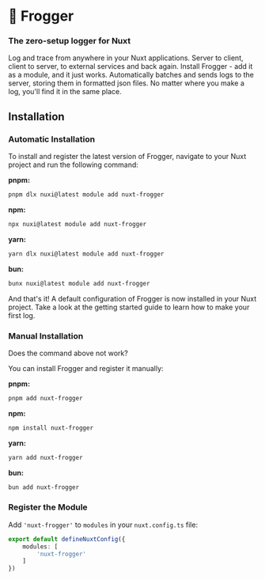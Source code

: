 # 🐸 Frogger

### The zero-setup logger for Nuxt

Log and trace from anywhere in your Nuxt applications. Server to client, client to server, to external services and back again. Install Frogger - add it as a module, and it just works. Automatically batches and sends logs to the server, storing them in formatted json files. No matter where you make a log, you'll find it in the same place.

## Installation

### Automatic Installation

To install and register the latest version of Frogger, navigate to your Nuxt project and run the following command:

**pnpm:**
```sh
pnpm dlx nuxi@latest module add nuxt-frogger
```

**npm:**
```sh
npx nuxi@latest module add nuxt-frogger
```

**yarn:**
```sh
yarn dlx nuxi@latest module add nuxt-frogger
```

**bun:**
```sh
bunx nuxi@latest module add nuxt-frogger
```

And that's it! A default configuration of Frogger is now installed in your Nuxt project. Take a look at the getting started guide to learn how to make your first log.

### Manual Installation

Does the command above not work?

You can install Frogger and register it manually:

**pnpm:**
```sh
pnpm add nuxt-frogger
```

**npm:**
```sh
npm install nuxt-frogger
```

**yarn:**
```sh
yarn add nuxt-frogger
```

**bun:**
```sh
bun add nuxt-frogger
```

### Register the Module

Add `'nuxt-frogger'` to `modules` in your `nuxt.config.ts` file:

```ts
export default defineNuxtConfig({
    modules: [
        'nuxt-frogger'
    ]
})
```